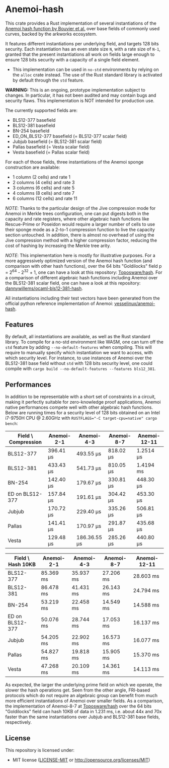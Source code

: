 # Anemoi-hash

This crate provides a Rust implementation of several instantiations of the [Anemoi hash function by Bouvier et al.](https://eprint.iacr.org/2022/840.pdf) over base fields of commonly used curves, backed by the arkworks ecosystem.

It features different instantiations per underlying field, and targets 128 bits security. Each instantiation has an even state size `N`, with a rate size of `N-1`, granted that the present instantiations all work on fields
large enough to ensure 128 bits security with a capacity of a single field element.

* This implementation can be used in `no-std` environments by relying on the `alloc` crate instead. The use of the Rust standard library is activated by default through the `std` feature.

**WARNING:** This is an ongoing, prototype implementation subject to changes. In particular, it has not been audited and may contain bugs and security flaws. This implementation is NOT intended for production use.

The currently supported fields are:

* BLS12-377 basefield
* BLS12-381 basefield
* BN-254 basefield
* ED_ON_BLS12-377 basefield (= BLS12-377 scalar field)
* Jubjub basefield (= BLS12-381 scalar field)
* Pallas basefield (= Vesta scalar field)
* Vesta basefield (= Pallas scalar field)

For each of those fields, three instantiations of the Anemoi sponge construction are available:

* 1 column (2 cells) and rate 1
* 2 columns (4 cells) and rate 3
* 3 columns (6 cells) and rate 5
* 4 columns (8 cells) and rate 7
* 6 columns (12 cells) and rate 11

*NOTE*: Thanks to the particular design of the Jive compression mode for Anemoi in Merkle trees configuration, one can put digests both in the capacity and rate registers, where other algebraic hash functions like Rescue-Prime or Poseidon would require a larger number of cells to use their sponge mode as a 2-to-1 compression function to live the capacity section untouched. In addition, there is almost no overhead of using the Jive compression method with a
higher compression factor, reducing the cost of hashing by increasing the Merkle tree arity.

*NOTE*: This implementation here is mostly for illustrative purposes. For a more aggressively optimized version of the Anemoi hash function (and comparison with other hash functions), over the 64 bits "Goldilocks" field
p = 2<sup>64</sup> - 2<sup>32</sup> + 1, one can have a look at this repository: [Toposware/hash](https://github.com/toposware/hash/tree/anemoi). For a comparison of different algebraic
hash functions including Anemoi over the BLS12-381 scalar field, one can have a look at this repository: [dannywillems/ocaml-bls12-381-hash](https://github.com/dannywillems/ocaml-bls12-381-hash).

All instantiations including their test vectors have been generated from the official python reference implementation of Anemoi: [vesselinux/anemoi-hash](https://github.com/vesselinux/anemoi-hash).

## Features

By default, all instantiations are available, as well as the Rust standard library. To compile for a no-std environment like WASM, one can turn off the `std` feature
by adding `--no-default-features` when compiling. This will require to manually specify which instantiation we want to access, with which security level. For instance,
to use instances of Anemoi over the BLS12-381 base field without `std` with 128 bits security level, one could compile with
`cargo build --no-default-features --features bls12_381`.

## Performances

In addition to be representable with a short set of constraints in a circuit, making it perfectly suitable for zero-knowledge proof applications, Anemoi native performances compete well with other algebraic hash functions. Below are running times for a security level of 128 bits obtained on an Intel i7-9750H CPU @ 2.60GHz with `RUSTFLAGS="-C target-cpu=native" cargo bench`:

| Field \ Compression | Anemoi-2-1 | Anemoi-4-3 | Anemoi-8-7 | Anemoi-12-11 |
| ----------- | ----------- | ----------- | -------------- | ------------ |
| BLS12-377 | 396.41 µs | 493.55 µs | 818.02 µs | 1.2514 µs |
| BLS12-381 | 433.43 µs | 541.73 µs | 810.05 µs | 1.4194 ms |
| BN-254 | 142.40 µs | 179.67 µs | 330.81 µs | 448.30 µs |
| ED on BLS12-377 | 157.84 µs | 191.61 µs | 304.42 µs | 453.30 µs |
| Jubjub | 170.72 µs | 229.40 µs | 335.26 µs | 506.81 µs |
| Pallas | 141.41 µs | 170.97 µs | 291.87 µs | 435.68 µs |
| Vesta | 129.48 µs | 186.36.55 µs | 285.26 µs | 440.80 µs |

| Field \ Hash 10KB | Anemoi-2-1 | Anemoi-4-3 | Anemoi-8-7 | Anemoi-12-11 |
| ----------- | ----------- | ----------- | -------------- | ---------- |
| BLS12-377 | 85.369 ms | 35.937 ms | 27.206 ms | 28.603 ms |
| BLS12-381 | 86.478 ms | 41.431 ms | 26.143 ms | 24.794 ms |
| BN-254 | 53.219 ms | 22.458 ms | 14.549 ms | 14.588 ms |
| ED on BLS12-377 | 50.076 ms | 28.744 ms | 17.053 ms | 16.137 ms |
| Jubjub | 54.205 ms | 22.902 ms | 16.573 ms | 16.077 ms |
| Pallas | 54.827 ms | 19.818 ms | 15.905 ms | 15.370 ms |
| Vesta | 47.268 ms | 20.109 ms | 14.361 ms | 14.113 ms |

As expected, the larger the underlying prime field on which we operate, the slower the hash operations get. Seen from the other angle, FRI-based protocols which do not require an algebraic group can benefit from much more efficient instantiations of Anemoi over smaller fields. As a comparison, the implementation of Anemoi-8-7
at [Toposware/hash](https://github.com/toposware/hash/tree/anemoi) over the 64 bits "Goldilocks" field can hash 10KB of data in 1.231 ms, i.e. about 44x and 70x faster than the same instantiations over Jubjub and BLS12-381 base fields, respectively.

## License

This repository is licensed under:

* MIT license ([LICENSE-MIT](LICENSE-MIT) or <http://opensource.org/licenses/MIT>)
